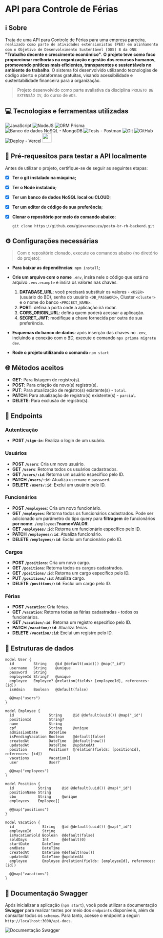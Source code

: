 # API para Controle de Férias

## ℹ️ Sobre

Trata de uma API para Controle de Férias para uma empresa parceira, `realizado como parte de atividades extensionistas (PEX) em alinhamento com o Objetivo de Desenvolvimento Sustentável (ODS) 8 da ONU`: **"Trabalho decente e crescimento econômico"**. **O projeto teve como foco proporcionar melhorias na organização e gestão dos recursos humanos, promovendo práticas mais eficientes, transparentes e sustentáveis no ambiente de trabalho**.
O sistema foi desenvolvido utilizando tecnologias de código aberto e plataformas gratuitas, visando acessibilidade e sustentabilidade financeira para a organização.

> Projeto desenvolvido como parte avaliativa da disciplina `PROJETO DE EXTENSÃO IV`, do curso de `ADS`.


## 💻 Tecnologias e ferramentas utilizadas

![JavaScript](https://img.shields.io/badge/JavaScript-F7DF1E?style=for-the-badge&logo=javascript&logoColor=black)
![NodeJS](https://img.shields.io/badge/Node.js-43853D?style=for-the-badge&logo=node.js&logoColor=white)
![ORM Prisma](https://img.shields.io/badge/Prisma-3982CE?style=for-the-badge&logo=Prisma&logoColor=white)
![Banco de dados NoSQL - MongoDB](https://img.shields.io/badge/MongoDB-316192?style=for-the-badge&logo=mongodb&logoColor=white)
![Tests - Postman](https://img.shields.io/badge/Postman-316192?style=for-the-badge&logo=postman&logoColor=white)
![Git](https://img.shields.io/badge/GIT-E44C30?style=for-the-badge&logo=git&logoColor=white)
![GitHub](https://img.shields.io/badge/GitHub-100000?style=for-the-badge&logo=github&logoColor=white)
![Deploy - Vercel](https://img.shields.io/badge/Vercel-316192?style=for-the-badge&logo=vercel&logoColor=white)
<img src="https://cdn.jsdelivr.net/gh/devicons/devicon@latest/icons/vscode/vscode-original.svg" width="30" />


## 📝 Pré-requesitos para testar a API localmente

Antes de utilizar o projeto, certifique-se de seguir as seguintes etapas:

- [x] **Ter o git instalado na máquina;**
- [x] **Ter o Node instalado;**
- [x] **Ter um banco de dados NoSQL local ou CLOUD**;
- [x] **Ter um editor de código de sua preferência**;
- [x] **Clonar o repositório por meio do comando abaixo**:

  ```shell
  git clone https://github.com/giovanesouza/posto-br-rh-backend.git
  ```

## ⚙️ Configurações necessárias

> Com o repositório clonado, execute os comandos abaixo (no diretório do projeto):

- **Para baixar as dependências**: `npm install`;
- **Crie um arquivo com o nome** `.env`, insira nele o código que está no arquivo `.env.example` e insira os valores nas chaves.

  1. **DATABASE_URL**: você precisará substituir os valores - `<USER>` (usuário do BD), senha do usuário `<DB_PASSWORD>`, Cluster `<cluster>` e o nome do banco `<PROJECT_NAME>`.
  1. **PORT**: defina a porta onde a aplicação irá rodar.
  1. **CORS_ORIGIN_URL**: defina quem poderá acessar a aplicação.
  1. **SECRET_JWT**: modifique a chave fornecida por outra de sua preferência.
  

- **Esquemas do banco de dados**: após inserção das chaves no `.env`, incluindo a conexão com o BD, execute o comando `npx prisma migrate dev`.
- **Rode o projeto utilizando o comando** `npm start`

## 🌐 Métodos aceitos

- **GET**: Para listagem de registro(s).
- **POST**: Para criação de novo(s) registro(s).
- **PUT**: Para atualização de registro(s) existente(s) - `total`.
- **PATCH**: Para atualização de registro(s) existente(s) - `parcial`.
- **DELETE**: Para exclusão de registro(s).

## 🔗 Endpoints

### Autenticação

- **POST `/sign-in`**: Realiza o login de um usuário.

### Usuários

- **POST `/users`**: Cria um novo usuário.
- **GET `/users`**: Retorna todos os usuários cadastrados.
- **GET `/users/:id`**: Retorna um usuário específico pelo ID.
- **PATCH `/users/:id`**: Atualiza `username` e `password`.
- **DELETE `/users/:id`**: Exclui um usuário pelo ID.

### Funcionários

- **POST `/employees`**: Cria um novo funcionário.
- **GET `/employees`**: Retorna todos os funcionários cadastrados. Pode ser adicionado um parâmetro do tipo query para **filtragem** de funcionários **por nome**: `/employees`**?name=VALOR**.
- **GET `/employees/:id`**: Retorna um funcionário específico pelo ID.
- **PATCH `/employees/:id`**: Atualiza funcionário.
- **DELETE `/employees/:id`**: Exclui um funcionário pelo ID.

### Cargos

- **POST `/positions`**: Cria um novo cargo.
- **GET `/positions`**: Retorna todos os cargos cadastrados.
- **GET `/positions/:id`**: Retorna um cargo específico pelo ID.
- **PUT `/positions/:id`**: Atualiza cargo.
- **DELETE `/positions/:id`**: Exclui um cargo pelo ID.

### Férias

- **POST `/vacation`**: Cria férias.
- **GET `/vacation`**: Retorna todas as férias cadastradas - todos os funcionários.
- **GET `/vacation/:id`**: Retorna um registro específico pelo ID.
- **PATCH `/vacation/:id`**: Atualiza férias.
- **DELETE `/vacation/:id`**: Exclui um registro pelo ID.


## 🎲 Estruturas de dados

```prisma
model User {
  id         String    @id @default(uuid()) @map("_id")
  username   String    @unique
  password   String
  employeeId String?   @unique
  employee   Employee? @relation(fields: [employeeId], references: [id])
  isAdmin    Boolean   @default(false)

  @@map("users")
}

model Employee {
  id                String     @id @default(uuid()) @map("_id")
  positionId        String?
  name              String
  cpf               String     @unique
  admissionDate     DateTime
  isPendingVacation Boolean    @default(false)
  createdAt         DateTime   @default(now())
  updatedAt         DateTime   @updatedAt
  position          Position?  @relation(fields: [positionId], references: [id])
  vacations         Vacation[]
  user              User?

  @@map("employees")
}

model Position {
  id           String     @id @default(uuid()) @map("_id")
  positionName String
  cbo          String     @unique
  employees    Employee[]

  @@map("positions")
}

model Vacation {
  id             String   @id @default(uuid()) @map("_id")
  employeeId     String
  isVacationSold Boolean  @default(false)
  soldDays       Int      @default(0)
  startDate      DateTime
  endDate        DateTime
  createdAt      DateTime @default(now())
  updatedAt      DateTime @updatedAt
  employee       Employee @relation(fields: [employeeId], references: [id])

  @@map("vacations")
}
```


## 📖 Documentação Swagger

Após inicializar a aplicação (`npm start`), você pode utilizar a documentação **Swagger** para realizar testes por meio dos `endpoints` disponíveis, além de consultar todos os `schemas`. Para tanto, acesse o endpoint a seguir: `http://localhost:3000/api-docs`.

![Documentação Swagger](./doc/images/doc-swagger.jpg "Documentação Swagger")